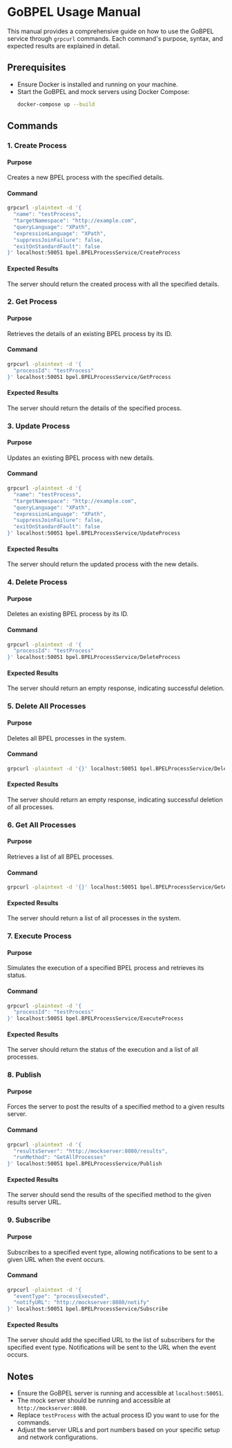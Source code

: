 # GoBPEL Usage Manual

This manual provides a comprehensive guide on how to use the GoBPEL service through `grpcurl` commands. Each command's purpose, syntax, and expected results are explained in detail.

## Prerequisites

- Ensure Docker is installed and running on your machine.
- Start the GoBPEL and mock servers using Docker Compose:
  ```sh
  docker-compose up --build
  ```

## Commands

### 1. Create Process

#### Purpose

Creates a new BPEL process with the specified details.

#### Command

```sh
grpcurl -plaintext -d '{
  "name": "testProcess",
  "targetNamespace": "http://example.com",
  "queryLanguage": "XPath",
  "expressionLanguage": "XPath",
  "suppressJoinFailure": false,
  "exitOnStandardFault": false
}' localhost:50051 bpel.BPELProcessService/CreateProcess
```

#### Expected Results

The server should return the created process with all the specified details.

### 2. Get Process

#### Purpose

Retrieves the details of an existing BPEL process by its ID.

#### Command

```sh
grpcurl -plaintext -d '{
  "processId": "testProcess"
}' localhost:50051 bpel.BPELProcessService/GetProcess
```

#### Expected Results

The server should return the details of the specified process.

### 3. Update Process

#### Purpose

Updates an existing BPEL process with new details.

#### Command

```sh
grpcurl -plaintext -d '{
  "name": "testProcess",
  "targetNamespace": "http://example.com",
  "queryLanguage": "XPath",
  "expressionLanguage": "XPath",
  "suppressJoinFailure": false,
  "exitOnStandardFault": false
}' localhost:50051 bpel.BPELProcessService/UpdateProcess
```

#### Expected Results

The server should return the updated process with the new details.

### 4. Delete Process

#### Purpose

Deletes an existing BPEL process by its ID.

#### Command

```sh
grpcurl -plaintext -d '{
  "processId": "testProcess"
}' localhost:50051 bpel.BPELProcessService/DeleteProcess
```

#### Expected Results

The server should return an empty response, indicating successful deletion.

### 5. Delete All Processes

#### Purpose

Deletes all BPEL processes in the system.

#### Command

```sh
grpcurl -plaintext -d '{}' localhost:50051 bpel.BPELProcessService/DeleteAllProcesses
```

#### Expected Results

The server should return an empty response, indicating successful deletion of all processes.

### 6. Get All Processes

#### Purpose

Retrieves a list of all BPEL processes.

#### Command

```sh
grpcurl -plaintext -d '{}' localhost:50051 bpel.BPELProcessService/GetAllProcesses
```

#### Expected Results

The server should return a list of all processes in the system.

### 7. Execute Process

#### Purpose

Simulates the execution of a specified BPEL process and retrieves its status.

#### Command

```sh
grpcurl -plaintext -d '{
  "processId": "testProcess"
}' localhost:50051 bpel.BPELProcessService/ExecuteProcess
```

#### Expected Results

The server should return the status of the execution and a list of all processes.

### 8. Publish

#### Purpose

Forces the server to post the results of a specified method to a given results server.

#### Command

```sh
grpcurl -plaintext -d '{
  "resultsServer": "http://mockserver:8080/results",
  "runMethod": "GetAllProcesses"
}' localhost:50051 bpel.BPELProcessService/Publish
```

#### Expected Results

The server should send the results of the specified method to the given results server URL.

### 9. Subscribe

#### Purpose

Subscribes to a specified event type, allowing notifications to be sent to a given URL when the event occurs.

#### Command

```sh
grpcurl -plaintext -d '{
  "eventType": "processExecuted",
  "notifyURL": "http://mockserver:8080/notify"
}' localhost:50051 bpel.BPELProcessService/Subscribe
```

#### Expected Results

The server should add the specified URL to the list of subscribers for the specified event type. Notifications will be sent to the URL when the event occurs.

## Notes

- Ensure the GoBPEL server is running and accessible at `localhost:50051`.
- The mock server should be running and accessible at `http://mockserver:8080`.
- Replace `testProcess` with the actual process ID you want to use for the commands.
- Adjust the server URLs and port numbers based on your specific setup and network configurations.
